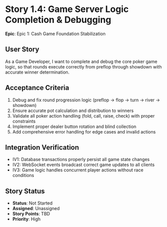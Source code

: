 # Story 1.4: Game Server Logic Completion & Debugging

**Epic**: Epic 1: Cash Game Foundation Stabilization

## User Story
As a Game Developer,
I want to complete and debug the core poker game logic,
so that rounds execute correctly from preflop through showdown with accurate winner determination.

## Acceptance Criteria
1. Debug and fix round progression logic (preflop → flop → turn → river → showdown)
2. Ensure accurate pot calculation and distribution to winners
3. Validate all poker action handling (fold, call, raise, check) with proper constraints
4. Implement proper dealer button rotation and blind collection
5. Add comprehensive error handling for edge cases and invalid actions

## Integration Verification
- IV1: Database transactions properly persist all game state changes
- IV2: WebSocket events broadcast correct game updates to all clients
- IV3: Game logic handles concurrent player actions without race conditions

## Story Status
- **Status**: Not Started
- **Assigned**: Unassigned
- **Story Points**: TBD
- **Priority**: High
